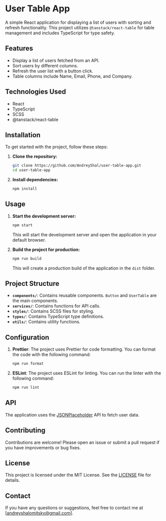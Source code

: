 # User Table App

A simple React application for displaying a list of users with sorting and refresh functionality. This project utilizes `@tanstack/react-table` for table management and includes TypeScript for type safety.

## Features

- Display a list of users fetched from an API.
- Sort users by different columns.
- Refresh the user list with a button click.
- Table columns include Name, Email, Phone, and Company.

## Technologies Used

- React
- TypeScript
- SCSS
- @tanstack/react-table

## Installation

To get started with the project, follow these steps:

1. **Clone the repository:**

    ```bash
    git clone https://github.com/AndreyShal/user-table-app.git
    cd user-table-app
    ```

2. **Install dependencies:**

    ```bash
    npm install
    ```

## Usage

1. **Start the development server:**

    ```bash
    npm start
    ```

   This will start the development server and open the application in your default browser.

2. **Build the project for production:**

    ```bash
    npm run build
    ```

   This will create a production build of the application in the `dist` folder.

## Project Structure


- **`components/`**: Contains reusable components. `Button` and `UserTable` are the main components.
- **`services/`**: Contains functions for API calls.
- **`styles/`**: Contains SCSS files for styling.
- **`types/`**: Contains TypeScript type definitions.
- **`utils/`**: Contains utility functions.

## Configuration

1. **Prettier**: The project uses Prettier for code formatting. You can format the code with the following command:

    ```bash
    npm run format
    ```

2. **ESLint**: The project uses ESLint for linting. You can run the linter with the following command:

    ```bash
    npm run lint
    ```

## API

The application uses the [JSONPlaceholder](https://jsonplaceholder.typicode.com/users) API to fetch user data.

## Contributing

Contributions are welcome! Please open an issue or submit a pull request if you have improvements or bug fixes.

## License

This project is licensed under the MIT License. See the [LICENSE](LICENSE) file for details.

## Contact

If you have any questions or suggestions, feel free to contact me at [andreyshalomitsky@gmail.com].


